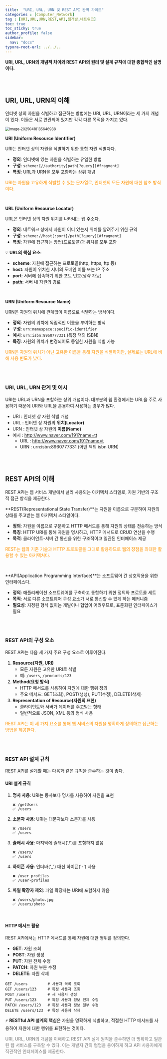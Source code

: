 ```yaml
---
title:  "URI, URL, URN 및 REST API 완벽 가이드"
categories : [Computer_Network]
tag : [URI,URL,URN,REST,API,웹개발,네트워크]
toc: true
toc_sticky: true
author_profile: false
sidebar:
  nav: "docs"
typora-root-url: ../../..
---
```




**URI, URL, URN의 개념적 차이와 REST API의 원리 및 설계 규칙에 대한 종합적인 설명이다.**

<br>

<br>

## URI, URL, URN의 이해

인터넷 상의 자원을 식별하고 접근하는 방법에는 URI, URL, URN이라는 세 가지 개념이 있다. 이들은 서로 연관되어 있지만 각각 다른 목적을 가지고 있다.

<img src="/images/2024-06-08-URI, URL, URN 및 REST API 완벽 가이드/image-20250418185646988.png" alt="image-20250418185646988" style="zoom:80%;" /> 

**URI (Uniform Resource Identifier)**

URI는 인터넷 상의 자원을 식별하기 위한 통합 자원 식별자다.

- **정의**: 인터넷에 있는 자원을 식별하는 유일한 방법
- **구성**: `scheme:[//authority]path[?query][#fragment]`
- **특징**: URL과 URN을 모두 포함하는 상위 개념

<span style="color:#ff9300">URI는 자원을 고유하게 식별할 수 있는 문자열로, 인터넷의 모든 자원에 대한 참조 방식이다.</span>

<br>

**URL (Uniform Resource Locator)**

URL은 인터넷 상의 자원 위치를 나타내는 웹 주소다.

- **정의**: 네트워크 상에서 자원이 어디 있는지 위치를 알려주기 위한 규약
- **구성**: `scheme://host[:port]/path[?query][#fragment]`
- **특징**: 자원에 접근하는 방법(프로토콜)과 위치를 모두 포함

💡 **URL의 핵심 요소**:

- **scheme**: 자원에 접근하는 프로토콜(http, https, ftp 등)
- **host**: 자원이 위치한 서버의 도메인 이름 또는 IP 주소
- **port**: 서버에 접속하기 위한 포트 번호(생략 가능)
- **path**: 서버 내 자원의 경로

<br>

**URN (Uniform Resource Name)**

URN은 자원의 위치에 관계없이 이름으로 식별하는 방식이다.

- **정의**: 자원의 위치에 독립적인 이름을 부여하는 방식
- **구성**: `urn:namespace:specific-identifier`
- **예시**: `urn:isbn:8960777331` (특정 책의 ISBN)
- **특징**: 자원의 위치가 변경되어도 동일한 자원을 식별 가능

<span style="color:#ff9300">URN은 자원의 위치가 아닌 고유한 이름을 통해 자원을 식별하지만, 실제로는 URL에 비해 사용 빈도가 낮다.</span>

<br><br>

### URI, URL, URN 관계 및 예시

URI는 URL과 URN을 포함하는 상위 개념이다. 대부분의 웹 환경에서는 URL을 주로 사용하기 때문에 URI와 URL을 혼용하여 사용하는 경우가 많다.

- URI : 인터넷 상 자원 식별 개념
- URL : 인터넷 상 자원의 **위치(Locator)**
- URN : 인터넷 상 자원의 **이름(Name)**
- 예시 : http://www.naver.com/191?name=tt
  - URL : http://www.naver.com/191?name=t
  - URN : urn:isbn:8960777331 (어떤 책의 isbn URN)

<br>

<br>

## REST API의 이해

REST API는 웹 서비스 개발에서 널리 사용되는 아키텍처 스타일로, 자원 기반의 구조적 접근 방식을 제공한다.

**REST(Representational State Transfer)**는 자원을 이름으로 구분하여 자원의 상태를 주고받는 웹 아키텍처 스타일이다.

- **정의**: 자원을 이름으로 구분하고 HTTP 메서드를 통해 자원의 상태를 전송하는 방식
- **특징**: HTTP URI를 통해 자원을 명시하고, HTTP 메서드로 CRUD 연산을 수행
- **목적**: 클라이언트-서버 간 통신을 위한 구조적이고 일관된 인터페이스 제공

<span style="color:#ff9300">REST는 웹의 기존 기술과 HTTP 프로토콜을 그대로 활용하므로 웹의 장점을 최대한 활용할 수 있는 아키텍처다.</span>

<br>

**API(Application Programming Interface)**는 소프트웨어 간 상호작용을 위한 인터페이스다.

- **정의**: 애플리케이션 소프트웨어를 구축하고 통합하기 위한 정의와 프로토콜 세트
- **목적**: 서로 다른 소프트웨어 구성 요소가 서로 통신할 수 있게 하는 메커니즘
- **필요성**: 지정된 형식 없이는 개발이나 협업이 어려우므로, 표준화된 인터페이스가 필요

<br><br>

### REST API의 구성 요소

REST API는 다음 세 가지 주요 구성 요소로 이루어진다.

1. **Resource(자원, URI)**
   - 모든 자원은 고유한 URI로 식별
   - 예: `/users`, `/products/123`
2. **Method(요청 방식)**
   - HTTP 메서드를 사용하여 자원에 대한 행위 정의
   - 주요 메서드: GET(조회), POST(생성), PUT(수정), DELETE(삭제)
3. **Representation of Resource(자원의 표현)**
   - 클라이언트와 서버가 데이터를 주고받는 형태
   - 일반적으로 JSON, XML 등의 형식 사용

<span style="color:#ff9300">REST API는 이 세 가지 요소를 통해 웹 서비스의 자원을 명확하게 정의하고 접근하는 방법을 제공한다.</span>

<br><br>

### REST API 설계 규칙

REST API를 설계할 때는 다음과 같은 규칙을 준수하는 것이 좋다.

#### **URI 설계 규칙**

1. **명사 사용**: URI는 동사보다 명사를 사용하여 자원을 표현

   ```
   ❌ /getUsers
   ✅ /users
   ```

2. **소문자 사용**: URI는 대문자보다 소문자를 사용

   ```
   ❌ /Users
   ✅ /users
   ```

3. **슬래시 사용**: 마지막에 슬래시('/')를 포함하지 않음

   ```
   ❌ /users/
   ✅ /users
   ```

4. **하이픈 사용**: 언더바('_') 대신 하이픈('-') 사용

   ```
   ❌ /user_profiles
   ✅ /user-profiles
   ```

5. **파일 확장자 제외**: 파일 확장자는 URI에 포함하지 않음

   ```
   ❌ /users/photo.jpg
   ✅ /users/photo
   ```

<br>

#### **HTTP 메서드 활용**

REST API에서는 HTTP 메서드를 통해 자원에 대한 행위를 정의한다.

- **GET**: 자원 조회
- **POST**: 자원 생성
- **PUT**: 자원 전체 수정
- **PATCH**: 자원 부분 수정
- **DELETE**: 자원 삭제

```
GET /users         # 사용자 목록 조회
GET /users/123     # 특정 사용자 조회
POST /users        # 새 사용자 생성
PUT /users/123     # 특정 사용자 정보 전체 수정
PATCH /users/123   # 특정 사용자 정보 일부 수정
DELETE /users/123  # 특정 사용자 삭제
```

⚡ **RESTful API 설계의 핵심**은 자원을 명확하게 식별하고, 적절한 HTTP 메서드를 사용하여 자원에 대한 행위를 표현하는 것이다.

<span style="color:#777777">URI, URL, URN의 개념을 이해하고 REST API 설계 원칙을 준수하면 더 명확하고 일관된 웹 서비스를 구축할 수 있다. 이는 개발자 간의 협업을 용이하게 하고 API 사용자에게 직관적인 인터페이스를 제공한다.</span>
